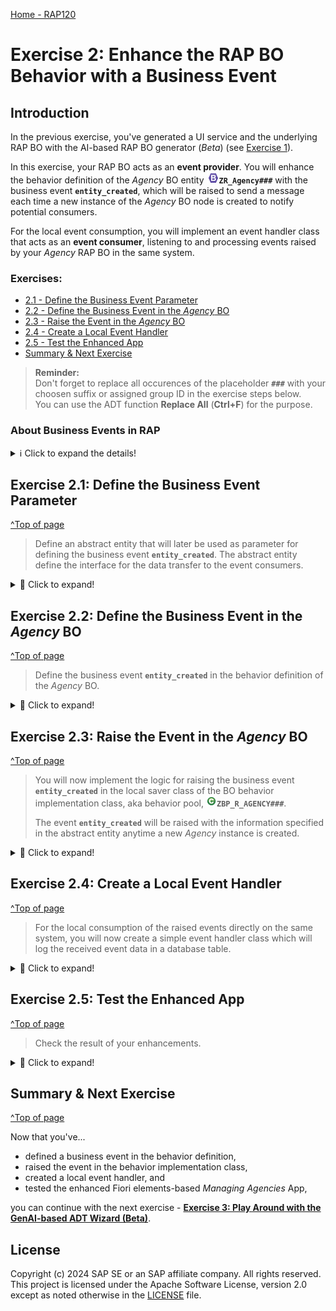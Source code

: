 [Home - RAP120](/README.md#exercises)

# Exercise 2: Enhance the RAP BO Behavior with a Business Event

## Introduction
In the previous exercise, you've generated a UI service and the underlying RAP BO with the AI-based RAP BO generator (_Beta_) (see [Exercise 1](../ex01/README.md)).   

In this exercise, your RAP BO acts as an **event provider**. You will enhance the behavior definition of the _Agency_ BO entity ![bdef](../images/adt_bdef.png)**`ZR_Agency###`** with the business event  **`entity_created`**, which will be raised to send a message each time a new instance of the _Agency_ BO node is created to notify potential consumers.  

For the local event consumption, you will implement an event handler class that acts as an **event consumer**, listening to and processing events raised by your _Agency_ RAP BO in the same system.

### Exercises:
- [2.1 - Define the Business Event Parameter](#exercise-21-define-the-business-event-parameter )
- [2.2 - Define the Business Event in the _Agency_ BO](#exercise-22-define-the-business-event-in-the-agency-bo)
- [2.3 - Raise the Event in the _Agency_ BO](#exercise-23-raise-the-event-in-the-agency-bo)
- [2.4 - Create a Local Event Handler](#exercise-24-create-a-local-event-handler)
- [2.5 - Test the Enhanced App](#exercise-25-test-the-enhanced-app)
- [Summary & Next Exercise](#summary--next-exercise)  

> **Reminder:**   
> Don't forget to replace all occurences of the placeholder **`###`** with your choosen suffix or assigned group ID in the exercise steps below.  
> You can use the ADT function **Replace All** (**Ctrl+F**) for the purpose.   

### About Business Events in RAP

<details>
  <summary>ℹ️ Click to expand the details!</summary>
  
> Developers can now define and raise business events in a RAP BO or in a RAP BO behavior extension. 
> 
> RAP supports event-driven architecture natively on SAP BTP ABAP environment and SAP S/4HANA in the cloud and on-prem as of release 2022. Event-driven architecture enables asynchronous communication between an event provider and an event consumer in use cases where no direct response from the event consumer is required. 
> 
> Business events provide the opportunity of light-weight, decoupled process integration based on standardized and stable APIs and they are now a native part of the SAP - ABAP RESTful Application Programming Model. With the RAP Business Event Bindings Editor, you can create RAP Event Bindings which are needed to provide a mapping between the definition of RAP Events via behavior definition (BDEF) and the external representation of Business Events.
> 
> A RAP BO can act as event consumer or event provider.
>  
> RAP Business events can be consumed in other systems (_remote consumption_), or in the same system as they are raised (_local consumption_).  
  
> ℹ **Further reading**: [About RAP Business Events](https://help.sap.com/docs/btp/sap-abap-restful-application-programming-model/business-events) | [Develop RAP Business Events](https://help.sap.com/docs/abap-cloud/abap-rap/develop-business-events) | [Business Event Consumption](https://help.sap.com/docs/abap-cloud/abap-rap/business-event-consumption) |   
  
</details>

## Exercise 2.1: Define the Business Event Parameter
[^Top of page](#)

> Define an abstract entity that will later be used as parameter for defining the business event **`entity_created`**. The abstract entity define the interface for the data transfer to the event consumers.

 <details>
  <summary>🔵 Click to expand!</summary>

  1. Create a new CDS abstract entity![ddls](../images/adt_ddls.png).
  
     For that, go to the **Project Explorer**, navigate to the folder **Core Data Services** > **Data Definition** in your package, right-click on it, choose **New Data Definition** from the context menu, and maintain the required information provided below. 
       
      - Name: **`ZA_Agency_###`** (where `###` is your suffix)
      - Description: _**`Agency abtract entity`**_     
    
     Click **Next >**, and then finish.  
  
     <img src="images/event1.png" alt="CDS Abstract Entity" width="80%">   
  
  3. Replace the default data definition with the source code provided below. Replace the placeholder **`###`** is your suffix.
        
        ```ABAP CDS
          @EndUserText.label: 'Agency abtract entity'
          define abstract entity ZA_Agency_###
          {
            agency_id   : abap.numc(6);
            agency_name : abap.char(80);
            created_at  : abp_creation_tstmpl;            
          }  
        ```
  
     <img src="images/event2.png" alt="CDS Abstract Entity" width="60%">   
    
  3. Save ![save icon](../images/adt_save.png) (**Ctrl+S**) and activate ![activate icon](../images/adt_activate.png) (**Ctrl+F3**) the new abstract entity.   
   
</details>


## Exercise 2.2: Define the Business Event in the _Agency_ BO
[^Top of page](#)

> Define the business event **`entity_created`** in the behavior definition of the _Agency_ BO.

 <details>
  <summary>🔵 Click to expand!</summary>

 1. Open the behavior definition of your _Agency_ BO ![bdef](../images/adt_bdef.png)**`ZR_Agency###`** in your package.
  
 2. Define the event **`entity_created`** using the keyword **`event`** in the behavior definition of the **_Agency_** BO node as shown on the screenshot below. The newly created abstract entity will be used as **`ZA_Agency_###`**.
  
    Insert the code snippet provided below for the purpose after the **`delete;`** statement. Replace the placeholder **`###`** with your suffix.

    ```ABAP
      //event(s)
      event entity_created parameter ZA_Agency_###;  
    ```  
  
 3. Business events must be raised in the save sequence at runtime, therefore, we have to enable the _additional save_ for our managed BO by specifying the statement **`with additional save`**. We will also add the keywords **`with full data`** to always have access to all the data of the relevant _Agency_ entity instances without having to read them.
  
    For that, insert the code snippet provided below after the `authorization master( global )` statement as shown on the screenshot below.

    ```ABAP
      with additional save with full data
    ```  
  
    <img src="images/event3.png" alt="Agency BO node bdef" width="80%">  
  
 4. Save ![save icon](../images/adt_save.png) (**Ctrl+S**) and activate ![activate icon](../images/adt_activate.png) (**Ctrl+F3**) the changes. 
 
    A **warning** now appears about the need for a redefinition of the local saver method **`save_modified`**. You will tackle this in the next step.

  4. Adjust the behavior implementation class (aka behavior pool) of the _Agency_ entity to reflect the enhancements of behavior definition. 
  
     > Hint: The logic for raising business event must be implemented in the method **`save_modified`** of the local saver class.
     
     For that, set the cursor on the statement **`with additional save with full data``** and press **Ctrl+1** to start the ADT Quick Fix.

     Select **`Add required method save_modified in new local saver class`** in the _Quick Assist_ view to update the behavior pool accordingly.
    
     <img src="images/event4.png" alt="Raise event" width="100%">  
     
     The adjusted local saver class of the behavior implementation class ![class](../images/adt_class.png)**`ZBP_R_AGENCY###`** is now opened in **Local Types** tab of the editor.

     > ⚠️**Note**: Please check the name of your behavior pool in the BO behavior definition, as it may be different. Don't forget that all artifacts of your application are AI-generated.
  
</details>


## Exercise 2.3: Raise the Event in the _Agency_ BO
[^Top of page](#)

> You will now implement the logic for raising the business event **`entity_created`** in the local saver class of the BO behavior implementation class, 
> aka behavior pool, ![class](../images/adt_class.png)**`ZBP_R_AGENCY###`**.
> 
> The event **`entity_created`** will be raised with the information specified in the abstract entity anytime a new _Agency_ instance is created. 

 <details>
  <summary>🔵 Click to expand!</summary>

  1. Raise the event **`entity_created`** whenever a new _Agency_ instance is created in the local saver class **`lsc_zr_agency###`** of the behavior implementation class located on the **Local Types** tab (![class](../images/adt_local_types.png)).
  
     For that, replace the empty implementation of the method **`save_modified`** with the source code provided below and replace all occurences of the placeholder **`###`** with your suffix (**Ctrl+F**).
  
     ```ABAP
      METHOD save_modified.
        "send notification for new agency instances
        IF create IS NOT INITIAL.
          "raise event
          RAISE ENTITY EVENT zr_agency###~entity_created
           FROM VALUE #(
             FOR agency IN create-agency
               "transferred information
               ( %key        = agency-%key
                 agency_id   = agency-agencyId
                 agency_name = agency-agencyName
                 created_at  = agency-LocalCreatedAt
               )
             ).
        ENDIF.
      ENDMETHOD.  
     ```
  
     <img src="images/event5.png" alt="Raise event" width="70%">    
  
  4. Save ![save icon](../images/adt_save.png) (**Ctrl+S**) and activate ![activate icon](../images/adt_activate.png) (**Ctrl+F3**) the changes. 
   
  You can now close the behavior implementation class and continue with the next step where you will create a simple handler class to consume raised events.
     
</details>


## Exercise 2.4: Create a Local Event Handler
[^Top of page](#)

> For the local consumption of the raised events directly on the same system, you will now create a simple event handler class which will log the received event data in a database table.

 <details>
  <summary>🔵 Click to expand!</summary>

  1. First, create a database table ![save table](../images/adt_tabl.png)**`ZAGENCY###_E`** with a UUID-based primary key to store the received event information. 
     
     For that, go to your package **`ZRAP120_AGENCY_###`**, navigate to the folder **Dictionary** > **Database Tables**, right-click on it, and select the entry **New Database Table** from the context menu to launch the creation wizard.
       
     Maintain the required information provided below and click **Next >**.  
  
      - Name: **`ZAGENCY###_E`**, where `###` is your suffix
      - Description: **`Event data for new agencies`**
  
     Select a transport request and click **Finish** to create the database table.
  
     <img src="images/event6.png" alt="Event Handler Class" width="60%"> 

  3. Replace the default table definition with the source code provided below and replace all occurences of the placeholder **`###`** with your suffix. 
  
      <pre lang="ABAP">
        @EndUserText.label : 'Event handler - New agency data'
        @AbapCatalog.enhancement.category : #EXTENSIBLE_ANY
        @AbapCatalog.tableCategory : #TRANSPARENT
        @AbapCatalog.deliveryClass : #A
        @AbapCatalog.dataMaintenance : #RESTRICTED
        define table zagency###_e {

          key mandt   : mandt not null;
          key uuid    : sysuuid_x16 not null;
          agency_id   : abap.numc(6);
          agency_name : abap.char(80);
          created_at  : abp_creation_tstmpl;
        }
      </pre>  
  
      <img src="images/event7.png" alt="Event Handler Class" width="50%"> 

  3. Save ![save icon](../images/adt_save.png) (**Ctrl+S**) and activate ![activate icon](../images/adt_activate.png) (**Ctrl+F3**) the changes.
  
  4. Now go ahead, create and implement the event handler class ![class](../images/adt_class.png)**`ZEH_NEW_AGENCY_###`** for the local consumption of the event **`entity_created`** raised by the _Agency_ BO entity.
     
     For that, go to the **Project Explorer**, navigate to the folder **Source Code Library** > **Classes** in your package, right-click on it, and select the entry **New ABAP Classes** from the context menu to launch the creation wizard.
   
     Maintain the required information provided below and press **Finish**.
  
       - Name: **`ZEH_NEW_AGENCY_###`**, where `###` is your suffix
       - Description: **`Event handler for new Agency instances`**  
     
     Select a transport request, and click **Finish** to create the ABAP class.
  
     <img src="images/event8.png" alt="local event handler class" width="50%"> 
  
  5. Specify the class as event handler class pool for your RAP BO by adding the statement **`FOR EVENTS OF <entity_name>`** of the class definition section on the **Global Class** tab, directly after the keyword **`FINAL`** as shown on the screenshot. Replace the placeholder **`###`** with your suffix.
  
     <pre lang="ABAP">
          FOR EVENTS OF ZR_AGENCY###
     </pre>
   
     <img src="images/event9.png" alt="local event handler class" width="50%">  
  
     You can now go ahead with the event handler implementation.
 
  6. Now go to the **Local Types** tab (![class](../images/adt_local_types.png)) to define and implement the local event handler class **`lhe_agency`** for the _Agency_ BO entity. 
  
     For that, simply replace the skeleton code with the source code provided in the document below. You can access the ABAP Keyword documentation (**F1**) for more details on the classes `cl_abap_behavior_event_handler` and `cl_abap_tx` used in the implementation.
  
     Do not forget to replace all occurences of the placeholder **`###`** with your suffix (**Ctrl+F**). 
       
      <details>
      <summary>🟠📄 Click to expand the source code!</summary>

       ```ABAP
       *"* use this source file for the definition and implementation of
       *"* local helper classes, interface definitions and type
       *"* declarations
        CLASS lhe_agency DEFINITION INHERITING FROM cl_abap_behavior_event_handler.
          PRIVATE SECTION.
            METHODS get_uuid RETURNING VALUE(uuid) TYPE sysuuid_x16.

            METHODS on_entity_created FOR ENTITY EVENT
               created FOR agency~entity_created.
        ENDCLASS.

        
        CLASS lhe_agency IMPLEMENTATION.

          METHOD get_uuid.
            TRY.
                uuid = cl_system_uuid=>create_uuid_x16_static( ) .
              CATCH cx_uuid_error.
            ENDTRY.
          ENDMETHOD.

          METHOD on_entity_created.
            "close the active modify phase
            cl_abap_tx=>save( ).

            "loop over transfered instances and do the needful ;)
            LOOP AT created REFERENCE INTO DATA(lr_created).
              DATA lr_entity_created TYPE zagency###_e.
              MOVE-CORRESPONDING lr_created->* TO lr_entity_created.
              lr_entity_created-uuid        = get_uuid( ).
              lr_entity_created-agency_id   = lr_created->agency_id.
              lr_entity_created-agency_name = lr_created->agency_name.
              lr_entity_created-created_at  = lr_created->created_at.

              "insert to db
              INSERT zagency###_e FROM @lr_entity_created.
            ENDLOOP.
          ENDMETHOD.

        ENDCLASS.
       ```   
      </details>     
  

     <img src="images/event10.png" alt="local event handler class" width="70%">  
  
     > **Brief explanation of the local RAP event handler class `lhe_employee`**
     >  <details>
     >   <summary>ℹ️ Click to expand the details!</summary>
     >    
     >   1. A local event handler class must inherit from the superclass **`cl_abap_behavior_event_handler`**.        
     >    
     >   2. Our current local event handler contains a RAP event handler method to handle **`on_entity_created()`** for the event **`entity_created`**.        
     >       - In the method signature, the importing parameter, the entity, as well as the event to be consumed are specified.
     >    
     >      > **Note**: An event can only be handled by one method within an event handler class. However, method handling across multiple handler classes is possible.
     >    
     >   3. In this exercise, the method **`get_uuid()`** is used for convenience to centrally generate UUIDs for the new database records to be persisted.
     >    
     >   4. About the implementation of the RAP event handler method: **`on_entity_created()`**: 
     >      - Because we are doing an insert on a database, we must first close the active modify phase of the RAP LUW by calling the method `cl_abap_tx=>save()`. 
     >      - Loop over the transfered event instances and do the needful 🙂        
     >    
     >  </details>    
  
  7. Save ![save icon](../images/adt_save.png) (**Ctrl+S**) and activate ![activate icon](../images/adt_activate.png) (**Ctrl+F3**) the changes.
          
</details>


## Exercise 2.5: Test the Enhanced App
[^Top of page](#)

> Check the result of your enhancements.

 <details>
  <summary>🔵 Click to expand!</summary>

 1. First, start the Data Preview (F8) of the new database table **`ZAGENCY###_E`** to store the received event information. No data should appear because no new _Agency_ has been created and therefore the event **`entity_created`** has not been raised yet.
  
     <img src="images/event11.png" alt="local event handler class" width="70%">    
  
 2. Now, go to your _Manage Agencies_ app, and, create a new _Agency_ record. 
    
     <img src="images/event12a.png" alt="local event handler class" width="70%"> 
   
     <img src="images/event12b.png" alt="local event handler class" width="70%"> 
  
 3. Go back to the ABAP Development Tools and refresh the Data Preview of the database table `ZAGENCY###_E` or start the Data Preview again (**F8**).  
  
    A new entry for the newly created _Agency_ record should now be stored in the database table.

     <img src="images/event13.png" alt="local event handler class" width="70%">     
  
 4. You can repeat the test: Play around in the _Manage Agencies_ app and check the new entries in the database table `ZAGENCY###_E`.
   
</details>


## Summary & Next Exercise
[^Top of page](#)

Now that you've... 
- defined a business event in the behavior definition,
- raised the event in the behavior implementation class,
- created a local event handler, and
- tested the enhanced Fiori elements-based _Managing Agencies_ App,

you can continue with the next exercise - **[Exercise 3: Play Around with the GenAI-based ADT Wizard (Beta)](../ex03/README.md)**.

## License

Copyright (c) 2024 SAP SE or an SAP affiliate company. All rights reserved. This project is licensed under the Apache Software License, version 2.0 except as noted otherwise in the [LICENSE](LICENSES/Apache-2.0.txt) file.
